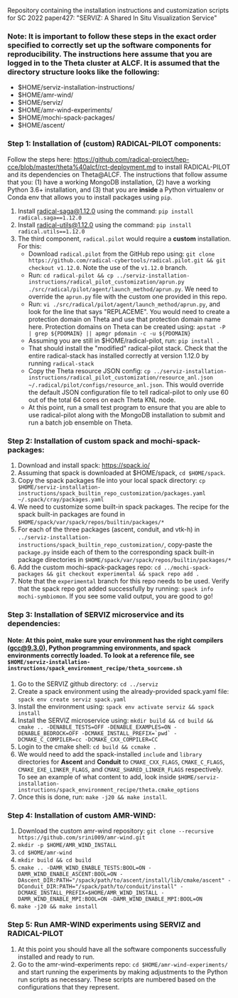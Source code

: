 Repository containing the installation instructions and customization scripts for SC 2022 paper427: "SERVIZ: A Shared In Situ Visualization Service"

### Note: It is important to follow these steps in the exact order specified to correctly set up the software components for reproducibility. The instructions here assume that you are logged in to the Theta cluster at ALCF. It is assumed that the directory structure looks like the following:
  * $HOME/serviz-installation-instructions/
  * $HOME/amr-wind/
  * $HOME/serviz/
  * $HOME/amr-wind-experiments/
  * $HOME/mochi-spack-packages/
  * $HOME/ascent/

### Step 1: Installation of (custom) RADICAL-PILOT components:

Follow the steps here: https://github.com/radical-project/hep-cce/blob/master/theta%40alcf/rct-deployment.md to install RADICAL-PILOT
and its dependencies on Theta@ALCF. The instructions that follow assume that you: (1) have a working MongoDB installation, (2) have a working Python 3.6+ installation, and (3) that you are **inside** a Python virtualenv or Conda env that allows you to install packages using ```pip```.
1. Install radical-saga@1.12.0 using the command: ```pip install radical.saga==1.12.0```
2. Install radical-utils@1.12.0 using the command: ```pip install radical.utils==1.12.0```
3. The third component, ```radical.pilot``` would require a **custom** installation. For this:
   * Download ```radical.pilot``` from the GitHub repo using: ```git clone https://github.com/radical-cybertools/radical.pilot.git && git checkout v1.12.0```. Note the use of the ```v1.12.0``` branch. 
   * Run: ```cd radical-pilot && cp ../serviz-installation-instructions/radical_pilot_customization/aprun.py ./src/radical/pilot/agent/launch_method/aprun.py```. We need to override the ```aprun.py``` file with the custom one provided in this repo.
   * Run: ```vi ./src/radical/pilot/agent/launch_method/aprun.py```, and look for the line that says "REPLACEME". You would need to create a protection domain on Theta and use that protection domain name here. Protection domains on Theta can be created using: ```apstat -P | grep ${PDOMAIN} || apmgr pdomain -c -u ${PDOMAIN}```
   * Assuming you are still in $HOME/radical-pilot, run: ```pip install .```
   * That should install the "modified" radical-pilot stack. Check that the entire radical-stack has installed correctly at version 1.12.0 by running ```radical-stack```
   * Copy the Theta resource JSON config: ```cp ../serviz-installation-instructions/radical_pilot_customization/resource_anl.json ~/.radical/pilot/configs/resource_anl.json```. This would override the default JSON configuration file to tell radical-pilot to only use 60 out of the total 64 cores on each Theta KNL node.
   * At this point, run a small test program to ensure that you are able to use radical-pilot along with the MongoDB installation to submit and run a batch job ensemble on Theta. 

### Step 2: Installation of custom spack and mochi-spack-packages:
1. Download and install spack: https://spack.io/ 
2. Assuming that spack is downloaded at $HOME/spack, ```cd $HOME/spack```.
3. Copy the spack packages file into your local spack directory: ```cp  $HOME/serviz-installation-instructions/spack_builtin_repo_customization/packages.yaml ~/.spack/cray/packages.yaml```
4. We need to customize some built-in spack packages. The recipe for the spack built-in packages are found in ```$HOME/spack/var/spack/repos/builtin/packages/*```
5. For each of the three packages (ascent, conduit, and vtk-h) in ```../serviz-installation-instructions/spack_builtin_repo_customization/```, copy-paste the ```package.py``` inside each of them to the corresponding spack built-in package directories in ```$HOME/spack/var/spack/repos/builtin/packages/*```
6. Add the custom mochi-spack-packages repo: ```cd ../mochi-spack-packages && git checkout experimental && spack repo add .```
7. Note that the ```experimental``` branch for this repo needs to be used. Verify that the spack repo got added successfully by running: ```spack info mochi-symbiomon```. If you see some valid output, you are good to go!

### Step 3: Installation of SERVIZ microservice and its dependencies:
#### Note: At this point, make sure your environment has the right compilers (gcc@9.3.0), Python programming environments, and spack environments correctly loaded. To look at a reference file, see ```$HOME/serviz-installation-instructions/spack_environment_recipe/theta_sourceme.sh```
1. Go to the SERVIZ github directory: ```cd ../serviz```
2. Create a spack environment using the already-provided spack.yaml file: ```spack env create serviz spack.yaml```
3. Install the environment using: ```spack env activate serviz && spack install```
4. Install the SERVIZ microservice using: ```mkdir build && cd build && cmake .. -DENABLE_TESTS=OFF -DENABLE_EXAMPLES=ON -DENABLE_BEDROCK=OFF -DCMAKE_INSTALL_PREFIX=`pwd` -DCMAKE_C_COMPILER=cc -DCMAKE_CXX_COMPILER=CC```
5. Login to the cmake shell: ```cd build && ccmake .```
6. We would need to add the spack-installed ```include``` and ```library``` directories for **Ascent** and **Conduit** to ```CMAKE_CXX_FLAGS```, ```CMAKE_C_FLAGS```, ```CMAKE_EXE_LINKER_FLAGS```, and ```CMAKE_SHARED_LINKER_FLAGS``` respectively. To see an example of what content to add, look inside ```$HOME/serviz-installation-instructions/spack_environment_recipe/theta.cmake_options```
7. Once this is done, run: ```make -j20 && make install```. 

### Step 4: Installation of custom AMR-WIND:
1. Download the custom amr-wind repository: ```git clone --recursive https://github.com/srini009/amr-wind.git```
2. ```mkdir -p $HOME/AMR_WIND_INSTALL```
3. ```cd $HOME/amr-wind```
4. ```mkdir build && cd build```
5. ```cmake .. -DAMR_WIND_ENABLE_TESTS:BOOL=ON -DAMR_WIND_ENABLE_ASCENT:BOOL=ON -DAscent_DIR:PATH="/spack/path/to/ascent/install/lib/cmake/ascent" -DConduit_DIR:PATH="/spack/path/to/conduit/install" -DCMAKE_INSTALL_PREFIX=$HOME/AMR_WIND_INSTALL -DAMR_WIND_ENABLE_MPI:BOOL=ON -DAMR_WIND_ENABLE_MPI:BOOL=ON```
6. ```make -j20 && make install```
### Step 5: Run AMR-WIND experiments using SERVIZ and RADICAL-PILOT
1. At this point you should have all the software components successfully installed and ready to run.
2. Go to the amr-wind-experiments repo: ```cd $HOME/amr-wind-experiments/``` and start running the experiments by making adjustments to the  Python run scripts as necessary. These scripts are numbered based on the configurations that they represent.
